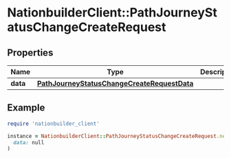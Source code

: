 # NationbuilderClient::PathJourneyStatusChangeCreateRequest

## Properties

| Name | Type | Description | Notes |
| ---- | ---- | ----------- | ----- |
| **data** | [**PathJourneyStatusChangeCreateRequestData**](PathJourneyStatusChangeCreateRequestData.md) |  | [optional] |

## Example

```ruby
require 'nationbuilder_client'

instance = NationbuilderClient::PathJourneyStatusChangeCreateRequest.new(
  data: null
)
```

